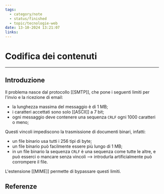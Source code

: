 ```yaml
---
tags:
  - category/note
  - status/finished
  - topic/tecnologie-web
date: 13-10-2024 13:21:07
links:
---
```

# Codifica dei contenuti
---
## Introduzione
Il problema nasce dal protocollo [[SMTP]], che pone i seguenti limiti per l'invio e la ricezione di email:
- la lunghezza massima del messaggio è di 1 MB;
- i caratteri accettati sono solo [[ASCII]] a 7 bit;
- ogni messaggio deve contenere una sequenza `CRLF` ogni 1000 caratteri o meno;

Questi vincoli impediscono la trasmissione di documenti binari, infatti:
- un file binario usa tutti i 256 tipi di byte;
- un file binario può facilmente essere più lungo di 1 MB;
- in un file binario la sequenza `CRLF` è una sequenza come tutte le altre, e può esserci o mancare senza vincoli --> introdurla artificialmente può corrompere il file.

L'estensione [[MIME]] permette di bypassare questi limiti.

## Referenze